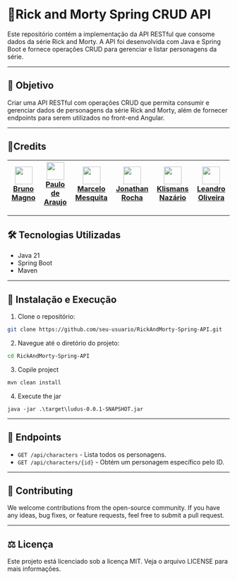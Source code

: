 # 🚀Rick and Morty Spring CRUD API

Este repositório contém a implementação da API RESTful que consome dados da série Rick and Morty. A API foi desenvolvida com Java e Spring Boot e fornece operações CRUD para gerenciar e listar personagens da série.

---

## 🎯 Objetivo

Criar uma API RESTful com operações CRUD que permita consumir e gerenciar dados de personagens da série Rick and Morty, além de fornecer endpoints para serem utilizados no front-end Angular.

---

## :zombie:Credits

<div align="center">

| <img src="https://avatars.githubusercontent.com/u/114788642?v=4" width="40px" height="40px"/> [Bruno Magno](https://github.com/brunoliratm) | <img src="https://avatars.githubusercontent.com/u/127964717?v=4" width="40px" height="40px"/> [Paulo de Araujo](https://github.com/Paulo-Araujo-Jr) | <img src="https://avatars.githubusercontent.com/u/126338859?v=4" width="40px" height="40px"/> [Marcelo Mesquita](https://github.com/MrMesquita) | <img src="https://avatars.githubusercontent.com/u/126990110?v=4" width="40px" height="40px"/> [Jonathan Rocha](https://github.com/Jonathanwsr) | <img src="https://avatars.githubusercontent.com/u/180599406?v=4" width="40px" height="40px"/> [Klismans Nazário](https://github.com/Klismans-Nazario) | <img src="https://avatars.githubusercontent.com/u/126925371?v=4" width="40px" height="40px"/> [Leandro Oliveira](https://github.com/leandrouser) |
| --- | --- | --- | --- | --- | --- |

</div>


---

## 🛠️ Tecnologias Utilizadas

- Java 21
- Spring Boot
- Maven

---

## 📂 Instalação e Execução

1. Clone o repositório:

```bash
git clone https://github.com/seu-usuario/RickAndMorty-Spring-API.git
```
2. Navegue até o diretório do projeto:

```bash
cd RickAndMorty-Spring-API
```
3. Copile project
```java
mvn clean install
```
4. Execute the jar
```
java -jar .\target\ludus-0.0.1-SNAPSHOT.jar
```

---

## 📃 Endpoints

- `GET /api/characters` - Lista todos os personagens.
- `GET /api/characters/{id}` - Obtém um personagem específico pelo ID.

---

## 🤝 Contributing

<p>We welcome contributions from the open-source community. If you have any ideas, bug fixes, or feature requests, feel free to submit a pull request.</p>

---

## ⚖️ Licença

Este projeto está licenciado sob a licença MIT. Veja o arquivo LICENSE para mais informações.